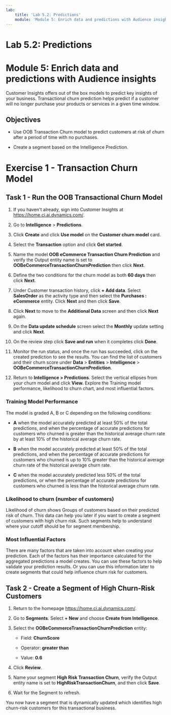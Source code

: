 ```yaml
---
lab:
    title: 'Lab 5.2: Predictions'
    module: 'Module 5: Enrich data and predictions with Audience insights'
---
```


# Lab 5.2: Predictions
# Module 5: Enrich data and predictions with Audience insights

Customer Insights offers out of the box models to predict key insights of your business. Transactional churn prediction helps predict if a customer will no longer purchase your products or services in a given time window.

## Objectives

- Use OOB Transaction Churn model to predict customers at risk of churn after a period of time with no purchases.

- Create a segment based on the Intelligence Prediction. 


# Exercise 1 - Transaction Churn Model

## Task 1 - Run the OOB Transactional Churn Model

1. If you haven't already, sign into Customer Insights at https://home.ci.ai.dynamics.com/. 

3. Go to **Intelligence** > **Predictions**. 

2. Click **Create** and click **Use model** on the **Customer churn model** card. 

3. Select the **Transaction** option and click **Get started**. 

4. Name the model **OOB eCommerce Transaction Churn Prediction** and verify the Output entity name is set to **OOBeCommerceTransactionChurnPrediction** then click **Next**. 

5. Define the two conditions for the churn model as both **60 days** then click **Next**. 

6. Under Customer transaction history, click **+ Add data**. Select **SalesOrder** as the activity type and then select the **Purchases : eCommerce** entity. Click **Next** and then click **Save**. 

9. Click **Next** to move to the **Additional Data** screen and then click **Next** again. 

10. On the **Data update schedule** screen select the **Monthly** update setting and click **Next**. 

11. On the review step click **Save and run** when it completes click **Done**. 

12. Monitor the run status, and once the run has succeeded, click on the created prediction to see the results. You can find the list of customers and their churn score under **Data** > **Entities** > **Intelligence** > **OOBeCommerceTransactionChurnPrediction**. 

13. Return to **Intelligence > Predictions**. Select the vertical ellipses from your churn model and click **View.** Explore the Training model performance, likelihood to churn chart, and most influential factors. 

### Training Model Performance

The model is graded A, B or C depending on the following conditions: 

- **A** when the model accurately predicted at least 50% of the total predictions, and when the percentage of accurate predictions for customers who churned is greater than the historical average churn rate by at least 10% of the historical average churn rate. 

- **B** when the model accurately predicted at least 50% of the total predictions, and when the percentage of accurate predictions for customers who churned is up to 10% greater than the historical average churn rate of the historical average churn rate. 

- **C** when the model accurately predicted less 50% of the total predictions, or when the percentage of accurate predictions for customers who churned is less than the historical average churn rate. 

### Likelihood to churn (number of customers)

Likelihood of churn shows Groups of customers based on their predicted risk of churn. This data can help you later if you want to create a segment of customers with high churn risk. Such segments help to understand where your cutoff should be for segment membership. 

### Most Influential Factors

There are many factors that are taken into account when creating your prediction. Each of the factors has their importance calculated for the aggregated predictions a model creates. You can use these factors to help validate your prediction results. Or you can use this information later to create segments that could help influence churn risk for customers. 

## Task 2 - Create a Segment of High Churn-Risk Customers

1. Return to the homepage https://home.ci.ai.dynamics.com/. 

2. Go to **Segments**. Select **+ New** and choose **Create from Intelligence**. 

3. Select the **OOBeCommerceTransactionChurnPrediction** entity: 

	- Field: **ChurnScore** 

	- Operator: **greater than** 

	- Value: **0.6** 

4. Click **Review**. 

5. Name your segment **High Risk Transaction Churn**, verify the Output entity name is set to **HighRiskTransactionChurn**, and then click **Save**. 

6. Wait for the Segment to refresh. 

You now have a segment that is dynamically updated which identifies high churn-risk customers for this transactional business. 

